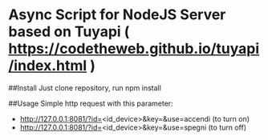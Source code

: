# Async Script for NodeJS Server based on Tuyapi ( https://codetheweb.github.io/tuyapi/index.html )

##Install
Just clone repository, run npm install

##Usage
Simple http request with this parameter:
- http://127.0.0.1:8081/?id=<id_device>&key=<keydevice>&use=accendi  (to turn on)
- http://127.0.0.1:8081/?id=<id_device>&key=<keydevice>&use=spegni  (to turn off)